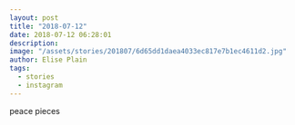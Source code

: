 ```yaml
---
layout: post
title: "2018-07-12"
date: 2018-07-12 06:28:01
description: 
image: "/assets/stories/201807/6d65dd1daea4033ec817e7b1ec4611d2.jpg"
author: Elise Plain
tags: 
  - stories
  - instagram
---
```


peace pieces
<p></p>
